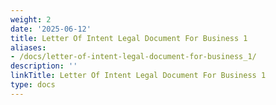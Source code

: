 ```yaml
---
weight: 2
date: '2025-06-12'
title: Letter Of Intent Legal Document For Business 1
aliases:
- /docs/letter-of-intent-legal-document-for-business_1/
description: ''
linkTitle: Letter Of Intent Legal Document For Business 1
type: docs
---
```



